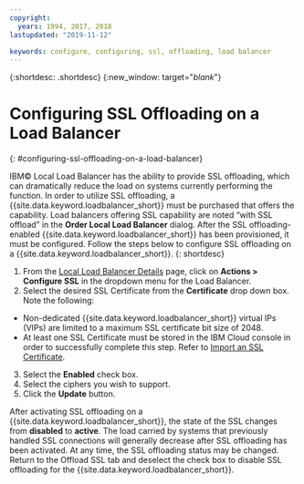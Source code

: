 ```yaml
---
copyright:
  years: 1994, 2017, 2018
lastupdated: "2019-11-12"

keywords: configure, configuring, ssl, offloading, load balancer 
---
```


{:shortdesc: .shortdesc}
{:new_window: target="_blank_"}

# Configuring SSL Offloading on a Load Balancer
{: #configuring-ssl-offloading-on-a-load-balancer}

IBM© Local Load Balancer has the ability to provide SSL offloading, which can dramatically reduce the load on systems currently performing the function. In order to utilize SSL offloading, a {{site.data.keyword.loadbalancer_short}} must be purchased that offers the capability. Load balancers offering SSL capability are noted “with SSL offload” in the **Order Local Load Balancer** dialog. After the SSL offloading-enabled {{site.data.keyword.loadbalancer_short}} has been provisioned, it must be configured. Follow the steps below to configure SSL offloading on a {{site.data.keyword.loadbalancer_short}}.
{: shortdesc}

1. From the [Local Load Balancer Details](/docs/local-load-balancer?topic=local-load-balancer-viewing-local-load-balancer-details) page, click on **Actions > Configure SSL** in the dropdown menu for the Load Balancer.
2. Select the desired SSL Certificate from the **Certificate** drop down box. Note the following:
  - Non-dedicated {{site.data.keyword.loadbalancer_short}} virtual IPs (VIPs) are limited to a maximum SSL certificate bit size of 2048.
  - At least one SSL Certificate must be stored in the IBM Cloud console in order to successfully complete this step. Refer to [Import an SSL Certificate](/docs/local-load-balancer?topic=local-load-balancer-importing-an-ssl-certificate).
3. Select the **Enabled** check box.
4. Select the ciphers you wish to support.
5. Click the **Update** button.

After activating SSL offloading on a {{site.data.keyword.loadbalancer_short}}, the state of the SSL changes from **disabled** to **active**. The load carried by systems that previously handled SSL connections will generally decrease after SSL offloading has been activated. At any time, the SSL offloading status may be changed. Return to the Offload SSL tab and deselect the check box to disable SSL offloading for the {{site.data.keyword.loadbalancer_short}}.
